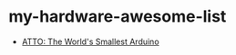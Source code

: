 # my-hardware-awesome-list

* [ATTO: The World's Smallest Arduino](https://www.hackster.io/silicioslab/atto-the-world-s-smallest-arduino-aaf083)
